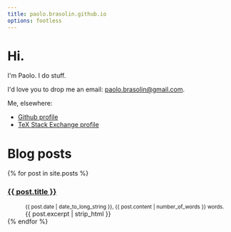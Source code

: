 ```yaml
---
title: paolo.brasolin.github.io
options: footless
---
```


<h1 id="about">Hi.</h1>

I'm Paolo.
I do stuff.

I'd love you to drop me an email:
<a href="mailto:{{site.author.email}}">paolo.brasolin@gmail.com</a>.

Me, elsewhere:
<ul class="contact">
<li><a href="https://github.com/paolobrasolin/"
       class="github button">Github profile</a>
<li><a href="http://tex.stackexchange.com/users/82186/paolo-brasolin"
       class="tex-stackexchange button">TeX Stack Exchange profile</a>
</ul>

<h1 id="blog">Blog posts</h1>

<dl class="posts-list">
{% for post in site.posts %}
<dt><h3><a href="{{ post.url }}">{{ post.title }}</a></h3></dt>
<dd>
  <small><time datetime="{{ post.date | date_to_xmlschema }}">{{ post.date | date_to_long_string }}</time>,
  {{ post.content | number_of_words }} words.</small><br>
  {{ post.excerpt | strip_html }} 
</dd>
{% endfor %}
</dl>



